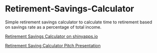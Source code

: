 # Retirement-Savings-Calculator
Simple retirement savings calculator to calculate time to retirement based on savings rate as a percentage of total income.

<a href="https://pjefferies.shinyapps.io/retirementyearsbysavingsrate/">Retirement Savings Calculator on shinyapps.io</a>

<a href="https://pjjefferies.github.io/Retirement-Savings-Calculator/RetirementSavingsPredictorPresentation.html">Retirement Saving Calculator Pitch Presentation</a>
